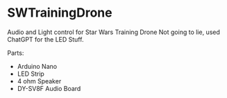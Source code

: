 # SWTrainingDrone
Audio and Light control for Star Wars Training Drone
Not going to lie, used ChatGPT for the LED Stuff.

Parts:

- Arduino Nano
- LED Strip
- 4 ohm Speaker
- DY-SV8F Audio Board
